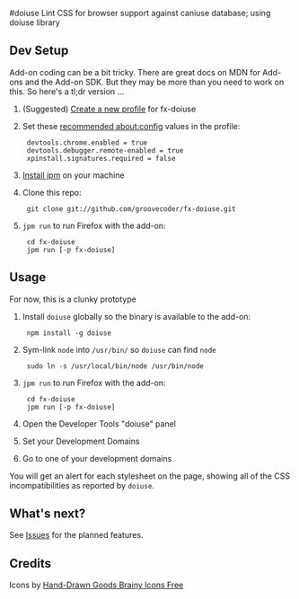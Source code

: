 #doiuse
Lint CSS for browser support against caniuse database; using doiuse library

## Dev Setup
Add-on coding can be a bit tricky. There are great docs on MDN for Add-ons and
the Add-on SDK. But they may be more than you need to work on this. So here's a
tl;dr version ...

1. (Suggested) [Create a new profile](https://support.mozilla.org/kb/profile-manager-create-and-remove-firefox-profiles) for fx-doiuse

2. Set these [recommended about:config](https://developer.mozilla.org/en-US/Add-ons/Setting_up_extension_development_environment#Recommended_development_preferences) values in the profile:

        devtools.chrome.enabled = true
        devtools.debugger.remote-enabled = true
        xpinstall.signatures.required = false

3. [Install jpm](https://developer.mozilla.org/en-US/Add-ons/SDK/Tools/jpm#Installation) on your machine

4. Clone this repo:

        git clone git://github.com/groovecoder/fx-doiuse.git

5. `jpm run` to run Firefox with the add-on:

        cd fx-doiuse
        jpm run [-p fx-doiuse]

## Usage
For now, this is a clunky prototype

1. Install `doiuse` globally so the binary is available to the add-on:

        npm install -g doiuse

2. Sym-link `node` into `/usr/bin/` so `doiuse` can find `node`

        sudo ln -s /usr/local/bin/node /usr/bin/node

3. `jpm run` to run Firefox with the add-on:

        cd fx-doiuse
        jpm run [-p fx-doiuse]

4. Open the Developer Tools "doiuse" panel

5. Set your Development Domains

6. Go to one of your development domains

You will get an alert for each stylesheet on the page, showing all of the CSS
incompatibilities as reported by `doiuse`.

## What's next?

See [Issues](https://github.com/groovecoder/fx-doiuse/issues) for the planned features.

## Credits

Icons by [Hand-Drawn Goods Brainy Icons
Free](http://handdrawngoods.com/store/brainy-icons-free/)

